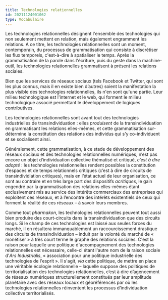 ```yaml
---
title: Technologies relationnelles
id: 20211124001062
type: Vocabulaire
---
```


Les technologies relationnelles désignent l'ensemble des technologies qui non seulement mettent en relation, mais également engramment les relations. A ce titre, les technologies relationnelles sont un moment, contemporain, du processus de grammatisation qui consiste à discrétiser les flux temporels, c'est-à-dire à spatialiser le temps. Après la grammatisation de la parole dans l'écriture, puis du geste dans la machine-outil, les technologies relationnelles grammatisent à présent les relations sociales.

Bien que les services de réseaux sociaux (tels Facebook et Twitter, qui sont les plus connus, mais il en existe bien d’autres) soient la manifestation la plus visible des technologies relationnelles, ils n'en sont qu'une partie. Leur milieu technologique est l'internet et le web, qui forment le milieu technologique associé permettant le développement de logiques contributives.

Les technologies relationnelles sont avant tout des technologies industrielles de transindividuation : elles *produisent* de la transindividuation en grammatisant les relations elles-mêmes, et cette grammatisation sur-détermine la constitution des relations des individus qui s’y co-individuent et se socialisent ainsi.

Généralement, cette grammatisation, à ce stade de développement des réseaux sociaux et des technologies relationnelles numériques, n’est pas encore un objet d’individuation collective thématisé et critiqué, *c’est à dire adopté* : les technologies relationnelles rendent possibles la constitution d’espaces et de temps relationnels critiques (c’est à dire de circuits de transindividiation critiques), mais en l’état actuel de leur organisation, ce sont au contraire et en très large part des dispositifs *acritiques*, le gain engendré par la grammatisation des relations elles-mêmes étant exclusivement mis au service des intérêts commerciaux des entreprises qui exploitent ces réseaux, et à l’encontre des intérêts existentiels de ceux qui forment la réalité de ces réseaux – à savoir leurs membres.

Comme tout *pharmakon*, les technologies relationnelles peuvent tout aussi bien produire des court-circuits dans la transindividuation que des circuits longs. Si le champ de ces technologies est laissé aux seules forces du marché, il en résultera immanquablement un raccourcissement drastique des circuits de transindividuation – induit par la volonté du marché de « monétiser » à très court terme le graphe des relations sociales. C'est la raison pour laquelle une politique d'accompagnement des technologies relationnelles est nécessaire, celle-ci étant l'autre nom de la raison sociale d'*Ars Industrialis*, « association pour une politique industrielle des technologies de l'esprit ». Il s'agit, *via* cette politique, de mettre en place une véritable écologie relationnelle – laquelle suppose des politiques de territorialisation des technologies relationnelles, c’est à dire d’agencement de réseaux numériques structurellement constitués par leur amplitude planétaire avec des réseaux locaux et géoréférencés par où les technologies relationnelles réinventent les processus d’individuation collective territorialisés.